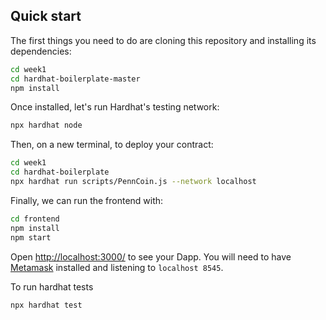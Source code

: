 

## Quick start

The first things you need to do are cloning this repository and installing its
dependencies:

```sh
cd week1
cd hardhat-boilerplate-master
npm install
```

Once installed, let's run Hardhat's testing network:

```sh
npx hardhat node
```

Then, on a new terminal, to deploy your contract:

```sh
cd week1
cd hardhat-boilerplate
npx hardhat run scripts/PennCoin.js --network localhost
```

Finally, we can run the frontend with:

```sh
cd frontend
npm install
npm start
```

Open [http://localhost:3000/](http://localhost:3000/) to see your Dapp. You will
need to have [Metamask](https://metamask.io) installed and listening to
`localhost 8545`.


To run hardhat tests

```sh
npx hardhat test
```
